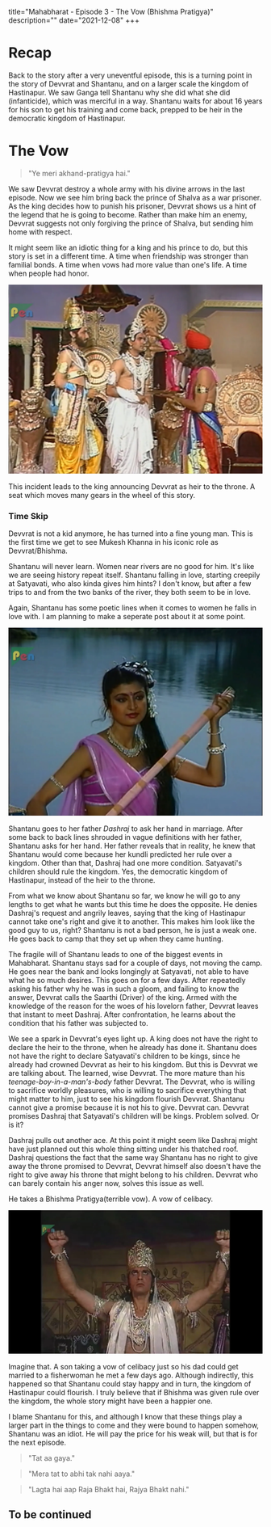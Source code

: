 title="Mahabharat - Episode 3 - The Vow (Bhishma Pratigya)"
description=""
date="2021-12-08"
+++
# Recap

Back to the story after a very uneventful episode, this is a turning point in the story of Devvrat and Shantanu, and on a larger scale the kingdom of Hastinapur. We saw Ganga tell Shantanu why she did what she did (infanticide), which was merciful in a way. Shantanu waits for about 16 years for his son to get his training and come back, prepped to be heir in the democratic kingdom of Hastinapur. 

# The Vow

>"Ye meri akhand-pratigya hai."

We saw Devvrat destroy a whole army with his divine arrows in the last episode. Now we see him bring back the prince of Shalva as a war prisoner. As the king decides how to punish his prisoner, Devvrat shows us a hint of the legend that he is going to become. Rather than make him an enemy, Devvrat suggests not only forgiving the prince of Shalva, but sending him home with respect. 

It might seem like an idiotic thing for a king and his prince to do, but this story is set in a different time. A time when friendship was stronger than familial bonds. A time when vows had more value than one's life. A time when people had honor.


![Devvrat is announced future king](/static/images/mahabharat/ep3_1.webp)

This incident leads to the king announcing Devvrat as heir to the throne. A seat which moves many gears in the wheel of this story.

### Time Skip

Devvrat is not a kid anymore, he has turned into a fine young man. This is the first time we get to see Mukesh Khanna in his iconic role as Devvrat/Bhishma. 

Shantanu will never learn. Women near rivers are no good for him. It's like we are seeing history repeat itself. Shantanu falling in love, starting creepily at Satyavati, who also kinda gives him hints? I don't know, but after a few trips to and from the two banks of the river, they both seem to be in love. 

Again, Shantanu has some poetic lines when it comes to women he falls in love with. I am planning to make a seperate post about it at some point. 

![Satyavati](/static/images/mahabharat/ep3_2.webp)

Shantanu goes to her father *Dashraj* to ask her hand in marriage. After some back to back lines shrouded in vague definitions with her father, Shantanu asks for her hand. Her father reveals that in reality, he knew that Shantanu would come because her kundli predicted her rule over a kingdom. Other than that, Dashraj had one more condition. Satyavati's children should rule the kingdom. Yes, the democratic kingdom of Hastinapur, instead of the heir to the throne. 

From what we know about Shantanu so far, we know he will go to any lengths to get what he wants but this time he does the opposite. He denies Dashraj's request and angrily leaves, saying that the king of Hastinapur cannot take one's right and give it to another. This makes him look like the good guy to us, right? Shantanu is not a bad person, he is just a weak one. He goes back to camp that they set up when they came hunting.

The fragile will of Shantanu leads to one of the biggest events in Mahabharat. Shantanu stays sad for a couple of days, not moving the camp. He goes near the bank and looks longingly at Satyavati, not able to have what he so much desires. This goes on for a few days. After repeatedly asking his father why he was in such a gloom, and failing to know the answer, Devvrat calls the Saarthi (Driver) of the king. Armed with the knowledge of the reason for the woes of his lovelorn father, Devvrat leaves that instant to meet Dashraj. After confrontation, he learns about the condition that his father was subjected to.

We see a spark in Devvrat's eyes light up. A king does not have the right to declare the heir to the throne, when he already has done it. Shantanu does not have the right to declare Satyavati's children to be kings, since he already had crowned Devvrat as heir to his kingdom. But this is Devvrat we are talking about. The learned, wise Devvrat. The more mature than his *teenage-boy-in-a-man's-body* father Devvrat. The Devvrat, who is willing to sacrifice worldly pleasures, who is willing to sacrifice everything that might matter to him, just to see his kingdom flourish Devvrat. Shantanu cannot give a promise because it is not his to give. Devvrat can. Devvrat promises Dashraj that Satyavati's children will be kings. Problem solved. Or is it?

Dashraj pulls out another ace. At this point it might seem like Dashraj might have just planned out this whole thing sitting under his thatched roof. Dashraj questions the fact that the same way Shantanu has no right to give away the throne promised to Devvrat, Devvrat himself also doesn't have the right to give away his throne that might belong to his children. Devvrat who can barely contain his anger now, solves this issue as well. 

He takes a Bhishma Pratigya(terrible vow). A vow of celibacy. 

![Bhishma Pratigya](/static/images/mahabharat/ep3_3.webp)

Imagine that. A son taking a vow of celibacy just so his dad could get married to a fisherwoman he met a few days ago. Although indirectly, this happened so that Shantanu could stay happy and in turn, the kingdom of Hastinapur could flourish. I truly believe that if Bhishma was given rule over the kingdom, the whole story might have been a happier one.

I blame Shantanu for this, and although I know that these things play a larger part in the things to come and they were bound to happen somehow, Shantanu was an idiot. He will pay the price for his weak will, but that is for the next episode.

>"Tat aa gaya." 

>"Mera tat to abhi tak nahi aaya."

>"Lagta hai aap Raja Bhakt hai, Rajya Bhakt nahi."
## To be continued

